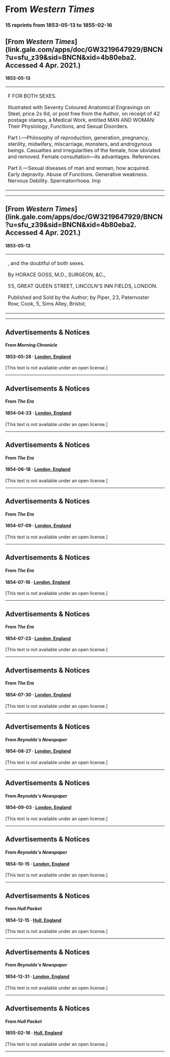 
# From _Western Times_

### 15 reprints from 1853-05-13 to 1855-02-16

## [From _Western Times_](link.gale.com/apps/doc/GW3219647929/BNCN?u=sfu_z39&sid=BNCN&xid=4b80eba2. Accessed 4 Apr. 2021.)

#### 1853-05-13

<table style="width: 100%;"><tr><td style="width: 50%">

F FOR BOTH SEXES.  
  
Illustrated with Seventy Coloured Anatomical Engravings on Steel, price 2s 6d, or post free from the Author, on receipt of 42 postage stamps, a Medical Work, entitled MAN AND WOMAN: Their Physiology, Functions, and Sexual Disorders.   
  
Part I.—Philosophy of reproduction, generation, pregnancy, sterility, midwifery, miscarriage, monsters, and androgynous beings. Casualties and irregularities of the female, how obviated and removed. Female consultation—its advantages. References.  
  
Part II.—Sexual diseases of man and woman, how acquired. Early depravity. Abuse of Functions. Generative weakness. Nervous Debility. Spermatorrhoea. Imp
</td></tr></table>

---

## [From _Western Times_](link.gale.com/apps/doc/GW3219647929/BNCN?u=sfu_z39&sid=BNCN&xid=4b80eba2. Accessed 4 Apr. 2021.)

#### 1853-05-13

<table style="width: 100%;"><tr><td style="width: 50%">

, and the doubtful of both sexes.  
  
By HORACE GOSS, M.D., SURGEON, &amp;C.,  
  
55, GREAT QUEEN STREET, LINCOLN&#x27;S INN FIELDS, LONDON.  
  
Published and Sold by the Author; by Piper, 23, Paternoster Row; Cook, 5, Sims Alley, Bristol;
</td></tr></table>

---

## Advertisements & Notices

#### From _Morning Chronicle_

#### 1853-05-28 &middot; [London, England](http://dbpedia.org/resource/London)

[This text is not available under an open license.]

---

## Advertisements & Notices

#### From _The Era_

#### 1854-04-23 &middot; [London, England](http://dbpedia.org/resource/London)

[This text is not available under an open license.]

---

## Advertisements & Notices

#### From _The Era_

#### 1854-06-18 &middot; [London, England](http://dbpedia.org/resource/London)

[This text is not available under an open license.]

---

## Advertisements & Notices

#### From _The Era_

#### 1854-07-09 &middot; [London, England](http://dbpedia.org/resource/London)

[This text is not available under an open license.]

---

## Advertisements & Notices

#### From _The Era_

#### 1854-07-16 &middot; [London, England](http://dbpedia.org/resource/London)

[This text is not available under an open license.]

---

## Advertisements & Notices

#### From _The Era_

#### 1854-07-23 &middot; [London, England](http://dbpedia.org/resource/London)

[This text is not available under an open license.]

---

## Advertisements & Notices

#### From _The Era_

#### 1854-07-30 &middot; [London, England](http://dbpedia.org/resource/London)

[This text is not available under an open license.]

---

## Advertisements & Notices

#### From _Reynolds's  Newspaper_

#### 1854-08-27 &middot; [London, England](http://dbpedia.org/resource/London)

[This text is not available under an open license.]

---

## Advertisements & Notices

#### From _Reynolds's  Newspaper_

#### 1854-09-03 &middot; [London, England](http://dbpedia.org/resource/London)

[This text is not available under an open license.]

---

## Advertisements & Notices

#### From _Reynolds's  Newspaper_

#### 1854-10-15 &middot; [London, England](http://dbpedia.org/resource/London)

[This text is not available under an open license.]

---

## Advertisements & Notices

#### From _Hull Packet_

#### 1854-12-15 &middot; [Hull, England](http://dbpedia.org/resource/Kingston_upon_Hull)

[This text is not available under an open license.]

---

## Advertisements & Notices

#### From _Reynolds's  Newspaper_

#### 1854-12-31 &middot; [London, England](http://dbpedia.org/resource/London)

[This text is not available under an open license.]

---

## Advertisements & Notices

#### From _Hull Packet_

#### 1855-02-16 &middot; [Hull, England](http://dbpedia.org/resource/Kingston_upon_Hull)

[This text is not available under an open license.]

---

